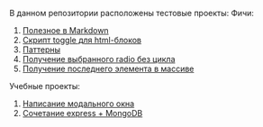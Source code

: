 В данном репозитории расположены тестовые проекты:
Фичи:
1. [Полезное в Markdown](./feature_markdown)
2. [Скрипт toggle для html-блоков](./feature_toggleElems)
3. [Паттерны](./feature_js-patterns)
4. [Получение выбранного radio без цикла](./feature_input-radio-listener)
5. [Получение последнего элемента в массиве](./feature_Array-methods)

Учебные проекты:
1. [Написание модального окна](./proj_modalWindow)
2. [Сочетание express + MongoDB](./proj_express-MongoDB)
